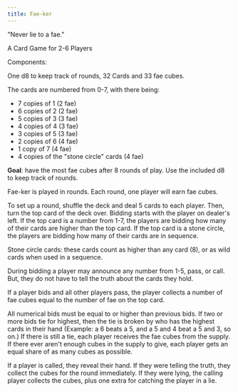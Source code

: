 ```yaml
---
title: Fae-ker
---
```


"Never lie to a fae."

A Card Game for 2-6 Players

Components:

One d8 to keep track of rounds, 32 Cards and 33 fae cubes.

The cards are numbered from 0-7, with there being:

- 7 copies of 1 (2 fae)
- 6 copies of 2 (2 fae)
- 5 copies of 3 (3 fae)
- 4 copies of 4 (3 fae)
- 3 copies of 5 (3 fae)
- 2 copies of 6 (4 fae)
- 1 copy of 7 (4 fae)
- 4 copies of the "stone circle" cards (4 fae)

**Goal**: have the most fae cubes after 8 rounds of play. Use the included d8 to keep track of rounds. 

Fae-ker is played in rounds. Each round, one player will earn fae cubes.

To set up a round, shuffle the deck and deal 5 cards to each player. Then, turn the top card of the deck over. Bidding starts with the player on dealer's left. If the top card is a number from 1-7, the players are bidding how many of their cards are higher than the top card. If the top card is a stone circle, the players are bidding how many of their cards are in sequence.

Stone circle cards: these cards count as higher than any card (8), or as wild cards when used in a sequence.

During bidding a player may announce any number from 1-5, pass, or call. But, they do not have to tell the truth about the cards they hold. 

If a player bids and all other players pass, the player collects a number of fae cubes equal to the number of fae on the top card.

All numerical bids must be equal to or higher than previous bids. If two or more bids tie for highest, then the tie is broken by who has the highest cards in their hand (Example: a 6 beats a 5, and a 5 and 4 beat a 5 and 3, so on.) If there is still a tie, each player receives the fae cubes from the supply. If there ever aren't enough cubes in the supply to give, each player gets an equal share of as many cubes as possible.

If a player is called, they reveal their hand. If they were telling the truth, they collect the cubes for the round immediately. If they were lying, the calling player collects the cubes, plus one extra for catching the player in a lie.

